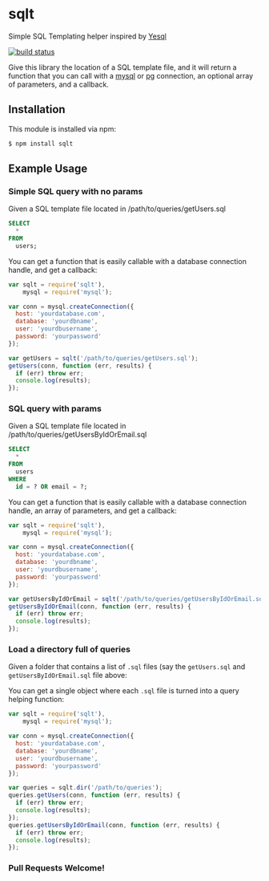# sqlt

Simple SQL Templating helper inspired by [Yesql](https://github.com/krisajenkins/yesql)

[![build status](https://secure.travis-ci.org/eugeneware/sqlt.png)](http://travis-ci.org/eugeneware/sqlt)

Give this library the location of a SQL template file, and it will return a function that
you can call with a [mysql](https://www.npmjs.org/package/mysql) or [pg](https://www.npmjs.org/package/pg) connection, an optional array of parameters, and a callback.

## Installation

This module is installed via npm:

``` bash
$ npm install sqlt
```

## Example Usage

### Simple SQL query with no params

Given a SQL template file located in /path/to/queries/getUsers.sql

``` sql
SELECT
  *
FROM
  users;
```

You can get a function that is easily callable with a database connection
handle, and get a callback:

``` js
var sqlt = require('sqlt'),
    mysql = require('mysql');

var conn = mysql.createConnection({
  host: 'yourdatabase.com',
  database: 'yourdbname',
  user: 'yourdbusername',
  password: 'yourpassword'
});

var getUsers = sqlt('/path/to/queries/getUsers.sql');
getUsers(conn, function (err, results) {
  if (err) throw err;
  console.log(results);
});
```

### SQL query with params

Given a SQL template file located in /path/to/queries/getUsersByIdOrEmail.sql

``` sql
SELECT
  *
FROM
  users
WHERE
  id = ? OR email = ?;
```

You can get a function that is easily callable with a database connection
handle, an array of parameters, and get a callback:

``` js
var sqlt = require('sqlt'),
    mysql = require('mysql');

var conn = mysql.createConnection({
  host: 'yourdatabase.com',
  database: 'yourdbname',
  user: 'yourdbusername',
  password: 'yourpassword'
});

var getUsersByIdOrEmail = sqlt('/path/to/queries/getUsersByIdOrEmail.sql');
getUsersByIdOrEmail(conn, function (err, results) {
  if (err) throw err;
  console.log(results);
});
```

### Load a directory full of queries

Given a folder that contains a list of `.sql` files (say the `getUsers.sql` and
`getUsersByIdOrEmail.sql` file above:

You can get a single object where each `.sql` file is turned into a query
helping function:

``` js
var sqlt = require('sqlt'),
    mysql = require('mysql');

var conn = mysql.createConnection({
  host: 'yourdatabase.com',
  database: 'yourdbname',
  user: 'yourdbusername',
  password: 'yourpassword'
});

var queries = sqlt.dir('/path/to/queries');
queries.getUsers(conn, function (err, results) {
  if (err) throw err;
  console.log(results);
});
queries.getUsersByIdOrEmail(conn, function (err, results) {
  if (err) throw err;
  console.log(results);
});
```

### Pull Requests Welcome!
